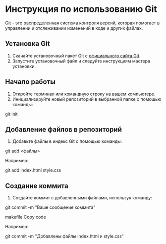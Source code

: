 # Инструкция по использованию Git

Git - это распределенная система контроля версий, которая помогает в управлении и отслеживании изменений в коде и других файлах.

## Установка Git

1. Скачайте установочный пакет Git с [официального сайта Git](https://git-scm.com/).
2. Запустите установочный файл и следуйте инструкциям мастера установки.

## Начало работы

1. Откройте терминал или командную строку на вашем компьютере.
2. Инициализируйте новый репозиторий в выбранной папке с помощью команды:

git init 

## Добавление файлов в репозиторий

1. Добавьте файлы в индекс Git с помощью команды:

git add <файлы>

Например: 

git add index.html style.css

## Создание коммита

1. Создайте коммит с добавленными файлами, используя команду:

git commit -m "Ваше сообщение коммита"

makefile
Copy code

Например:

git commit -m "Добавлены файлы index.html и style.css"

